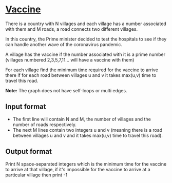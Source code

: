 # [Vaccine][link]

There is a country with N villages and each village has a number associated with them and M roads, a road connects two different villages.

In this country, the Prime minister decided to test the hospitals to see if they can handle another wave of the coronavirus pandemic.

A village has the vaccine if the number associated with it is a prime number (villages numbered 2,3,5,7,11... will have a vaccine with them)

For each village find the minimum time required for the vaccine to arrive there if for each road between villages u and v it takes max(u,v) time to travel this road.

**Note:** The graph does not have self-loops or multi edges.

## Input format

- The first line will contain N and M, the number of villages and the number of roads respectively.
- The next M lines contain two integers u and v (meaning there is a road between villages u and v and it takes max(u,v) time to travel this road).

## Output format

Print N space-separated integers which is the minimum time for the vaccine to arrive at that village, if it's impossible for the vaccine to arrive at a particular village then print -1

[link]: https://www.hackerearth.com/practice/algorithms/graphs/breadth-first-search/practice-problems/algorithm/vaccine-2c845ac0/
